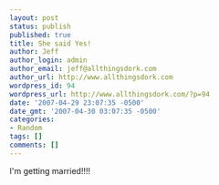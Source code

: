 ```yaml
---
layout: post
status: publish
published: true
title: She said Yes!
author: Jeff
author_login: admin
author_email: jeff@allthingsdork.com
author_url: http://www.allthingsdork.com
wordpress_id: 94
wordpress_url: http://www.allthingsdork.com/?p=94
date: '2007-04-29 23:07:35 -0500'
date_gmt: '2007-04-30 03:07:35 -0500'
categories:
- Random
tags: []
comments: []
---
```

<p>I'm getting married!!!!</p>
<p><img src="http://www.allthingsdork.com/downloads/ring.jpg" alt="" /></p>
